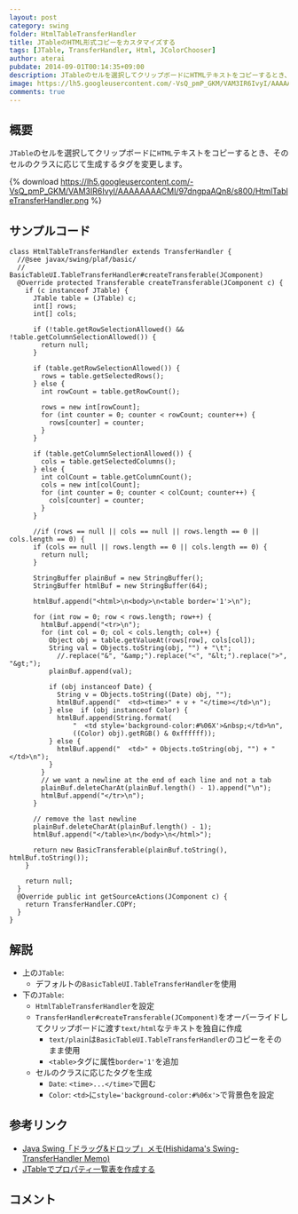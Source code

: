 ```yaml
---
layout: post
category: swing
folder: HtmlTableTransferHandler
title: JTableのHTML形式コピーをカスタマイズする
tags: [JTable, TransferHandler, Html, JColorChooser]
author: aterai
pubdate: 2014-09-01T00:14:35+09:00
description: JTableのセルを選択してクリップボードにHTMLテキストをコピーするとき、そのセルのクラスに応じて生成するタグを変更します。
image: https://lh5.googleusercontent.com/-VsQ_pmP_GKM/VAM3IR6IvyI/AAAAAAAACMI/97dngpaAQn8/s800/HtmlTableTransferHandler.png
comments: true
---
```

## 概要
`JTable`のセルを選択してクリップボードに`HTML`テキストをコピーするとき、そのセルのクラスに応じて生成するタグを変更します。

{% download https://lh5.googleusercontent.com/-VsQ_pmP_GKM/VAM3IR6IvyI/AAAAAAAACMI/97dngpaAQn8/s800/HtmlTableTransferHandler.png %}

## サンプルコード
<pre class="prettyprint"><code>class HtmlTableTransferHandler extends TransferHandler {
  //@see javax/swing/plaf/basic/
  //     BasicTableUI.TableTransferHandler#createTransferable(JComponent)
  @Override protected Transferable createTransferable(JComponent c) {
    if (c instanceof JTable) {
      JTable table = (JTable) c;
      int[] rows;
      int[] cols;

      if (!table.getRowSelectionAllowed() &amp;&amp; !table.getColumnSelectionAllowed()) {
        return null;
      }

      if (table.getRowSelectionAllowed()) {
        rows = table.getSelectedRows();
      } else {
        int rowCount = table.getRowCount();

        rows = new int[rowCount];
        for (int counter = 0; counter &lt; rowCount; counter++) {
          rows[counter] = counter;
        }
      }

      if (table.getColumnSelectionAllowed()) {
        cols = table.getSelectedColumns();
      } else {
        int colCount = table.getColumnCount();
        cols = new int[colCount];
        for (int counter = 0; counter &lt; colCount; counter++) {
          cols[counter] = counter;
        }
      }

      //if (rows == null || cols == null || rows.length == 0 || cols.length == 0) {
      if (cols == null || rows.length == 0 || cols.length == 0) {
        return null;
      }

      StringBuffer plainBuf = new StringBuffer();
      StringBuffer htmlBuf = new StringBuffer(64);

      htmlBuf.append("&lt;html&gt;\n&lt;body&gt;\n&lt;table border='1'&gt;\n");

      for (int row = 0; row &lt; rows.length; row++) {
        htmlBuf.append("&lt;tr&gt;\n");
        for (int col = 0; col &lt; cols.length; col++) {
          Object obj = table.getValueAt(rows[row], cols[col]);
          String val = Objects.toString(obj, "") + "\t";
            //.replace("&amp;", "&amp;amp;").replace("&lt;", "&amp;lt;").replace("&gt;", "&amp;gt;");
          plainBuf.append(val);

          if (obj instanceof Date) {
            String v = Objects.toString((Date) obj, "");
            htmlBuf.append("  &lt;td&gt;&lt;time&gt;" + v + "&lt;/time&gt;&lt;/td&gt;\n");
          } else  if (obj instanceof Color) {
            htmlBuf.append(String.format(
                "  &lt;td style='background-color:#%06X'&gt;&amp;nbsp;&lt;/td&gt;%n",
                ((Color) obj).getRGB() &amp; 0xffffff));
          } else {
            htmlBuf.append("  &lt;td&gt;" + Objects.toString(obj, "") + "&lt;/td&gt;\n");
          }
        }
        // we want a newline at the end of each line and not a tab
        plainBuf.deleteCharAt(plainBuf.length() - 1).append("\n");
        htmlBuf.append("&lt;/tr&gt;\n");
      }

      // remove the last newline
      plainBuf.deleteCharAt(plainBuf.length() - 1);
      htmlBuf.append("&lt;/table&gt;\n&lt;/body&gt;\n&lt;/html&gt;");

      return new BasicTransferable(plainBuf.toString(), htmlBuf.toString());
    }

    return null;
  }
  @Override public int getSourceActions(JComponent c) {
    return TransferHandler.COPY;
  }
}
</code></pre>

## 解説
- 上の`JTable`:
    - デフォルトの`BasicTableUI.TableTransferHandler`を使用
- 下の`JTable`:
    - `HtmlTableTransferHandler`を設定
    - `TransferHandler#createTransferable(JComponent)`をオーバーライドしてクリップボードに渡す`text/html`なテキストを独自に作成
        - `text/plain`は`BasicTableUI.TableTransferHandler`のコピーをそのまま使用
        - `<table>`タグに属性`border='1'`を追加
    - セルのクラスに応じたタグを生成
        - `Date`: `<time>...</time>`で囲む
        - `Color`: `<td>`に`style='background-color:#%06x'>`で背景色を設定

<!-- dummy comment line for breaking list -->

## 参考リンク
- [Java Swing「ドラッグ&ドロップ」メモ(Hishidama's Swing-TransferHandler Memo)](http://www.ne.jp/asahi/hishidama/home/tech/java/swing/TransferHandler.html)
- [JTableでプロパティ一覧表を作成する](https://ateraimemo.com/Swing/PropertyTable.html)

<!-- dummy comment line for breaking list -->

## コメント
